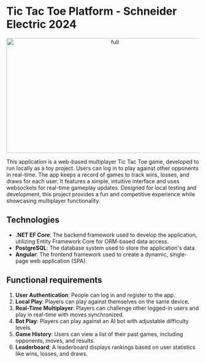 # Tic Tac Toe Platform - Schneider Electric 2024

<div align="center">
  <img src="https://github.com/user-attachments/assets/16e62ef9-2cf6-433e-898f-5d2a637bc98d" alt="full" width="550" height="300"/>
</div>


This application is a web-based multiplayer Tic Tac Toe game, developed to run locally as a toy project. Users can log in to play against other opponents in real-time. The app keeps a record of games to track wins, losses, and draws for each user. It features a simple, intuitive interface and uses websockets for real-time gameplay updates. Designed for local testing and development, this project provides a fun and competitive experience while showcasing multiplayer functionality.

## Technologies

- **.NET EF Core**: The backend framework used to develop the application, utilizing Entity Framework Core for ORM-based data access.
- **PostgreSQL**: The database system used to store the application's data.
- **Angular**: The frontend framework used to create a dynamic, single-page web application (SPA).

## Functional requirements

1. **User Authentication**: People can log in and register to the app.
2. **Local Play**: Players can play against themselves on the same device.
3. **Real-Time Multiplayer**: Players can challenge other logged-in users and play in real-time with moves synchronized.
4. **Bot Play**: Players can play against an AI bot with adjustable difficulty levels.
5. **Game History**: Users can view a list of their past games, including opponents, moves, and results.
6. **Leaderboard**: A leaderboard displays rankings based on user statistics like wins, losses, and draws.
   
